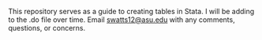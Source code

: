This repository serves as a guide to creating tables in Stata. I will be adding to the .do file over time. Email swatts12@asu.edu with any comments, questions, or concerns. 
